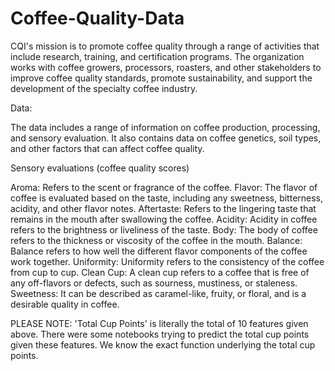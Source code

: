 # Coffee-Quality-Data
CQI's mission is to promote coffee quality through a range of activities that include research, training, and certification programs. The organization works with coffee growers, processors, roasters, and other stakeholders to improve coffee quality standards, promote sustainability, and support the development of the specialty coffee industry.


Data:

The data includes a range of information on coffee production, processing, and sensory evaluation. It also contains data on coffee genetics, soil types, and other factors that can affect coffee quality.

Sensory evaluations (coffee quality scores)

Aroma: Refers to the scent or fragrance of the coffee.
Flavor: The flavor of coffee is evaluated based on the taste, including any sweetness, bitterness, acidity, and other flavor notes.
Aftertaste: Refers to the lingering taste that remains in the mouth after swallowing the coffee.
Acidity: Acidity in coffee refers to the brightness or liveliness of the taste.
Body: The body of coffee refers to the thickness or viscosity of the coffee in the mouth.
Balance: Balance refers to how well the different flavor components of the coffee work together.
Uniformity: Uniformity refers to the consistency of the coffee from cup to cup.
Clean Cup: A clean cup refers to a coffee that is free of any off-flavors or defects, such as sourness, mustiness, or staleness.
Sweetness: It can be described as caramel-like, fruity, or floral, and is a desirable quality in coffee.

PLEASE NOTE: 'Total Cup Points' is literally the total of 10 features given above. There were some notebooks trying to predict the total cup points given these features. We know the exact function underlying the total cup points.
